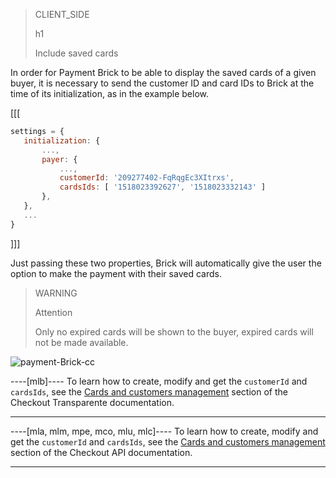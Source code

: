 > CLIENT_SIDE
>
> h1
>
> Include saved cards

In order for Payment Brick to be able to display the saved cards of a given buyer, it is necessary to send the customer ID and card IDs to Brick at the time of its initialization, as in the example below.

[[[
```Javascript
settings = {
   initialization: {
       ...,
       payer: {
           ...,
           customerId: '209277402-FqRqgEc3XItrxs',
           cardsIds: [ '1518023392627', '1518023332143' ]
       },
   },
   ...
}
```
]]]

Just passing these two properties, Brick will automatically give the user the option to make the payment with their saved cards.

> WARNING
>
> Attention
>
> Only no expired cards will be shown to the buyer, expired cards will not be made available.

![payment-Brick-cc](checkout-bricks/payment-brick-cc.en.gif)

----[mlb]----
To learn how to create, modify and get the `customerId` and `cardsIds`, see the [Cards and customers management](/developers/en/docs/checkout-api/customer-management) section of the Checkout Transparente documentation.

------------

----[mla, mlm, mpe, mco, mlu, mlc]---- 
To learn how to create, modify and get the `customerId` and `cardsIds`, see the [Cards and customers management](/developers/en/docs/checkout-api/customer-management) section of the Checkout API documentation.

------------